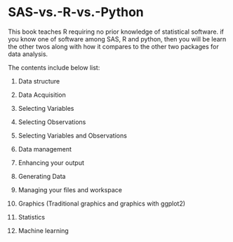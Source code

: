 # SAS-vs.-R-vs.-Python

This book teaches R requiring no prior knowledge of statistical software. if you know one of software among SAS, R and python, then you will be learn the other twos along with how it compares to the other two packages for data analysis.

The contents include below list:

1. Data structure

2. Data Acquisition

3. Selecting Variables

4. Selecting Observations

5. Selecting Variables and Observations

6. Data management

7. Enhancing your output

8. Generating Data

9. Managing your files and workspace

10. Graphics (Traditional graphics and graphics with ggplot2)
11. Statistics
12. Machine learning



